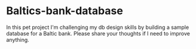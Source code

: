 # Baltics-bank-database
In this pet project I'm challenging my db design skills by building a sample database for a Baltic bank. Please share your thoughts if I need to improve anything.
